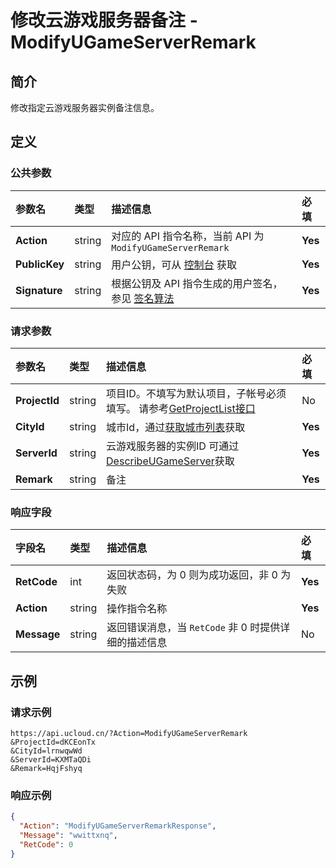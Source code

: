 # 修改云游戏服务器备注 - ModifyUGameServerRemark

## 简介

修改指定云游戏服务器实例备注信息。









## 定义

### 公共参数

| 参数名 | 类型 | 描述信息 | 必填 |
|:---|:---|:---|:---|
| **Action**     | string  | 对应的 API 指令名称，当前 API 为 `ModifyUGameServerRemark`                        | **Yes** |
| **PublicKey**  | string  | 用户公钥，可从 [控制台](https://console.ucloud.cn/uapi/apikey) 获取                                             | **Yes** |
| **Signature**  | string  | 根据公钥及 API 指令生成的用户签名，参见 [签名算法](api/summary/signature.md)  | **Yes** |

### 请求参数

| 参数名 | 类型 | 描述信息 | 必填 |
|:---|:---|:---|:---|
| **ProjectId** | string | 项目ID。不填写为默认项目，子帐号必须填写。 请参考[GetProjectList接口](https://docs.ucloud.cn/api/summary/get_project_list) |No|
| **CityId** | string | 城市Id，通过[获取城市列表](#DescribeUGameCities)获取 |**Yes**|
| **ServerId** | string | 云游戏服务器的实例ID 可通过 [DescribeUGameServer]()获取 |**Yes**|
| **Remark** | string | 备注 |**Yes**|

### 响应字段

| 字段名 | 类型 | 描述信息 | 必填 |
|:---|:---|:---|:---|
| **RetCode** | int | 返回状态码，为 0 则为成功返回，非 0 为失败 |**Yes**|
| **Action** | string | 操作指令名称 |**Yes**|
| **Message** | string | 返回错误消息，当 `RetCode` 非 0 时提供详细的描述信息 |No|




## 示例

### 请求示例
    
```
https://api.ucloud.cn/?Action=ModifyUGameServerRemark
&ProjectId=dKCEonTx
&CityId=lrnwqwWd
&ServerId=KXMTaQDi
&Remark=HqjFshyq
```

### 响应示例
    
```json
{
  "Action": "ModifyUGameServerRemarkResponse",
  "Message": "wwittxnq",
  "RetCode": 0
}
```






